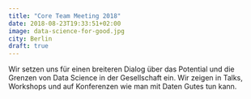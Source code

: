 ```yaml
---
title: "Core Team Meeting 2018"
date: 2018-08-23T19:33:51+02:00
image: data-science-for-good.jpg
city: Berlin
draft: true
---
```


Wir setzen uns für einen breiteren Dialog über das Potential und die Grenzen von Data Science in der Gesellschaft ein. 
Wir zeigen in Talks, Workshops und auf Konferenzen wie man mit Daten Gutes tun kann. 